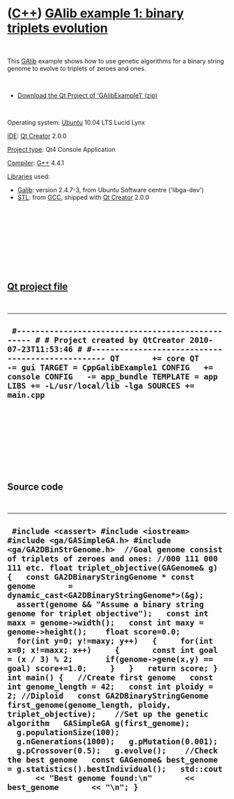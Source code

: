 
 

 

 

 

 

([C++](Cpp.md)) [GAlib example 1: binary triplets evolution](CppGalibExample1.md)
===================================================================================

 

This [GAlib](CppGalib.md) example shows how to use genetic algorithms
for a binary string genome to evolve to triplets of zeroes and ones.

 

-   [Download the Qt Project of
    'GAlibExample1' (zip)](CppGalibExample1.zip)

 

Operating system: [Ubuntu](http://www.ubuntu.com) 10.04 LTS Lucid Lynx

[IDE](CppIde.md): [Qt Creator](CppQt.md) 2.0.0

[Project type](CppQtProjectType.md): Qt4 Console Application

[Compiler](CppCompiler.md): [G++](CppGpp.md) 4.4.1

[Libraries](CppLibrary.md) used:

-   [Galib](CppGalib.md): version 2.4.7-3, from Ubuntu Software
    centre ('libga-dev')
-   [STL](CppStl.md): from [GCC](CppGcc.md), shipped with [Qt
    Creator](CppQt.md) 2.0.0

 

 

 

 

 

[Qt project file](CppQtProjectFile.md)
---------------------------------------

 

  ----------------------------------------------------------------------------------------------------------------------------------------------------------------------------------------------------------------------------------------------------------------------------------------------------------------------------------------
  ` #------------------------------------------------- # # Project created by QtCreator 2010-07-23T11:53:46 # #------------------------------------------------- QT       += core QT       -= gui TARGET = CppGalibExample1 CONFIG   += console CONFIG   -= app_bundle TEMPLATE = app LIBS += -L/usr/local/lib -lga SOURCES += main.cpp`
  ----------------------------------------------------------------------------------------------------------------------------------------------------------------------------------------------------------------------------------------------------------------------------------------------------------------------------------------

 

 

 

 

 

Source code
-----------

 

  ---------------------------------------------------------------------------------------------------------------------------------------------------------------------------------------------------------------------------------------------------------------------------------------------------------------------------------------------------------------------------------------------------------------------------------------------------------------------------------------------------------------------------------------------------------------------------------------------------------------------------------------------------------------------------------------------------------------------------------------------------------------------------------------------------------------------------------------------------------------------------------------------------------------------------------------------------------------------------------------------------------------------------------------------------------------------------------------------------------------------------------------------------------------------------------------------------------------------------------------------------
  ` #include <cassert> #include <iostream> #include <ga/GASimpleGA.h> #include <ga/GA2DBinStrGenome.h>  //Goal genome consist of triplets of zeroes and ones: //000 111 000 111 etc. float triplet_objective(GAGenome& g) {   const GA2DBinaryStringGenome * const genome       = dynamic_cast<GA2DBinaryStringGenome*>(&g);   assert(genome && "Assume a binary string genome for triplet objective");   const int maxx = genome->width();   const int maxy = genome->height();    float score=0.0;    for(int y=0; y!=maxy; y++)   {     for(int x=0; x!=maxx; x++)     {       const int goal = (x / 3) % 2;       if(genome->gene(x,y) == goal) score+=1.0;     }   }   return score; }  int main() {   //Create first genome   const int genome_length = 42;   const int ploidy = 2; //Diploid   const GA2DBinaryStringGenome first_genome(genome_length, ploidy, triplet_objective);    //Set up the genetic algorithm   GASimpleGA g(first_genome);   g.populationSize(100);   g.nGenerations(1000);   g.pMutation(0.001);   g.pCrossover(0.5);   g.evolve();    //Check the best genome   const GAGenome& best_genome = g.statistics().bestIndividual();   std::cout       << "Best genome found:\n"       << best_genome       << "\n"; }`
  ---------------------------------------------------------------------------------------------------------------------------------------------------------------------------------------------------------------------------------------------------------------------------------------------------------------------------------------------------------------------------------------------------------------------------------------------------------------------------------------------------------------------------------------------------------------------------------------------------------------------------------------------------------------------------------------------------------------------------------------------------------------------------------------------------------------------------------------------------------------------------------------------------------------------------------------------------------------------------------------------------------------------------------------------------------------------------------------------------------------------------------------------------------------------------------------------------------------------------------------------------

 

 

 

 

 

 

